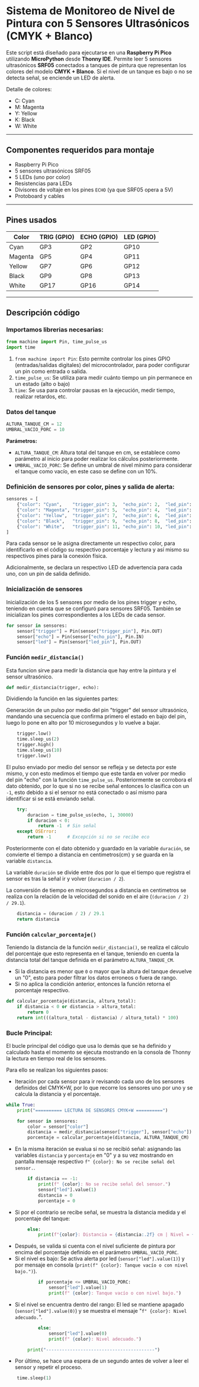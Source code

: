 # Sistema de Monitoreo de Nivel de Pintura con 5 Sensores Ultrasónicos (CMYK + Blanco)

Este script está diseñado para ejecutarse en una **Raspberry Pi Pico** utilizando **MicroPython** desde **Thonny IDE**.
Permite leer 5 sensores ultrasónicos **SRF05** conectados a tanques de pintura que representan los colores del modelo **CMYK + Blanco**.
Si el nivel de un tanque es bajo o no se detecta señal, se enciende un LED de alerta.

Detalle de colores:
- C: Cyan
- M: Magenta
- Y: Yellow
- K: Black
- W: White

---

## Componentes requeridos para montaje

- Raspberry Pi Pico
- 5 sensores ultrasónicos SRF05
- 5 LEDs (uno por color)
- Resistencias para LEDs
- Divisores de voltaje en los pines `ECHO` (ya que SRF05 opera a 5V)
- Protoboard y cables

---

## Pines usados

| Color   | TRIG (GPIO) | ECHO (GPIO) | LED (GPIO) |
|---------|-------------|-------------|------------|
| Cyan    | GP3         | GP2         | GP10       |
| Magenta | GP5         | GP4         | GP11       |
| Yellow  | GP7         | GP6         | GP12       |
| Black   | GP9         | GP8         | GP13       |
| White   | GP17        | GP16        | GP14       |

---

## Descripción código

### Importamos librerias necesarias:

```python
from machine import Pin, time_pulse_us
import time
```
1. `from machine import Pin`: Esto permite controlar los pines GPIO (entradas/salidas digitales) del microcontrolador, para poder configurar un pin como entrada o salida.
2. `time_pulse_us`: Se utiliza para medir cuánto tiempo un pin permanece en un estado (alto o bajo)
3. `time`: Se usa para controlar pausas en la ejecución, medir tiempo, realizar retardos, etc.

### Datos del tanque

```python
ALTURA_TANQUE_CM = 12        
UMBRAL_VACIO_PORC = 10 
```
**Parámetros:**
- `ALTURA_TANQUE_CM`: Altura total del tanque en cm, se establece como parámetro al inicio para poder realizar los cálculos posteriormente.
- `UMBRAL_VACIO_PORC`: Se define un umbral de nivel mínimo para considerar el tanque como vacío, en este caso se define con un 10%.

### Definición de sensores por color, pines y salida de alerta:

```python
sensores = [
    {"color": "Cyan",    "trigger_pin": 3,  "echo_pin": 2,  "led_pin": 10},
    {"color": "Magenta", "trigger_pin": 5,  "echo_pin": 4,  "led_pin": 11},
    {"color": "Yellow",  "trigger_pin": 7,  "echo_pin": 6,  "led_pin": 12},
    {"color": "Black",   "trigger_pin": 9,  "echo_pin": 8,  "led_pin": 13},
    {"color": "White",   "trigger_pin": 11, "echo_pin": 10, "led_pin": 14},
]
```
Para cada sensor se le asigna directamente un respectivo color, para identificarlo en el código su respectivo porcentaje y lectura y así mismo su respectivos pines para la conexión física.

Adicionalmente, se declara un respectivo LED de advertencia para cada uno, con un pin de salida definido.

### Inicialización de sensores

Inicialización de los 5 sensores por medio de los pines trigger y echo, teniendo en cuenta que se configuró para sensores SRF05.
También se inicializan los pines correspondientes a los LEDs de cada sensor.

```python
for sensor in sensores:
    sensor["trigger"] = Pin(sensor["trigger_pin"], Pin.OUT)
    sensor["echo"] = Pin(sensor["echo_pin"], Pin.IN)
    sensor["led"] = Pin(sensor["led_pin"], Pin.OUT)
```

### Función `medir_distancia()`

Esta funcion sirve para medir la distancia que hay entre la pintura y el sensor ultrasónico.
```python
def medir_distancia(trigger, echo):
```
Dividiendo la función en las siguientes partes:

Generación de un pulso por medio del pin "trigger" del sensor ultrasónico, mandando una secuencia que confirma primero el estado en bajo del pin, luego lo pone en alto por 10 microsegundos y lo vuelve a bajar.
```python
    trigger.low()
    time.sleep_us(2)
    trigger.high()
    time.sleep_us(10)
    trigger.low()
```
El pulso enviado por medio del sensor se refleja y se detecta por este mismo, y con esto medimos el tiempo que este tarda en volver por medio del pin "echo" con la función `time_pulse_us`.
Posteriormente se corrobora el dato obtenido, por lo que si no se recibe señal entonces lo clasifica con un `-1`, esto debido a si el sensor no está conectado o así mismo para identificar si se está enviando señal.
```python
    try:
        duracion = time_pulse_us(echo, 1, 30000)
        if duracion < 0:
            return -1  # Sin señal
    except OSError:
        return -1      # Excepción si no se recibe eco
```
Posteriormente con el dato obtenido y guardado en la variable `duración`, se convierte el tiempo a distancia en centimetros(cm) y se guarda en la variable `distancia`.

La variable `duración` se divide entre dos por lo que el tiempo que registra el sensor es tras la señal ir y volver (`duracion / 2`).

La conversión de tiempo en microsegundos a distancia en centimetros se realiza con la relación de la velocidad del sonido en el aire (`(duracion / 2) / 29.1`).
```python
    distancia = (duracion / 2) / 29.1
    return distancia
```

### Función `calcular_porcentaje()`
Teniendo la distancia de la función `medir_distancia()`, se realiza el cálculo del porcentaje que esto representa en el tanque, teniendo en cuenta la distancia total del tanque definida en el parámetro `ALTURA_TANQUE_CM`.
- Si la distancia es menor que `0` o mayor que la altura del tanque devuelve un "0", esto para poder filtrar los datos erroneos o fuera de rango.
- Si no aplica la condición anterior, entonces la función retorna el porcentaje respectivo.
```python
def calcular_porcentaje(distancia, altura_total):
    if distancia < 0 or distancia > altura_total:
        return 0
    return int(((altura_total - distancia) / altura_total) * 100)
```

### Bucle Principal:
El bucle principal del código que usa lo demás que se ha definido y calculado hasta el momento se ejecuta mostrando en la consola de Thonny la lectura en tiempo real de los sensores.

Para ello se realizan los siguientes pasos:
- Iteración por cada sensor para ir revisando cada uno de los sensores definidos del CMYK+W, por lo que recorre los sensores uno por uno y se calcula la distancia y el porcentaje.
```python
while True:
    print("========== LECTURA DE SENSORES CMYK+W ==========")

    for sensor in sensores:
        color = sensor["color"]
        distancia = medir_distancia(sensor["trigger"], sensor["echo"])
        porcentaje = calcular_porcentaje(distancia, ALTURA_TANQUE_CM)
```
- En la misma iteración se evalua si no se recibió señal: asignando las variables `distancia` y `porcentaje` en "0" y a su vez mostrando en pantalla mensaje respectivo `f" {color}: No se recibe señal del sensor.`.
```python
        if distancia == -1:
            print(f" {color}: No se recibe señal del sensor.")
            sensor["led"].value(1)
            distancia = 0
            porcentaje = 0
```
- Si por el contrario se recibe señal, se muestra la distancia medida y el porcentaje del tanque:
```python
        else:
            print(f"{color}: Distancia = {distancia:.2f} cm | Nivel = {porcentaje}%")
```
- Después, se valida si cuenta con el nivel suficiente de pintura por encima del porcentaje definido en el parámetro `UMBRAL_VACIO_PORC`.
- Si el nivel es bajo: Se activa alerta por led (`sensor["led"].value(1)`) y por mensaje en consola (`print(f" {color}: Tanque vacío o con nivel bajo.")`).
```python
            if porcentaje <= UMBRAL_VACIO_PORC:
                sensor["led"].value(1)
                print(f" {color}: Tanque vacío o con nivel bajo.")
```
- Si el nivel se encuentra dentro del rango: El led se mantiene apagado (`sensor["led"].value(0)`) y se muestra el mensaje "`f" {color}: Nivel adecuado.`".
```python
            else:
                sensor["led"].value(0)
                print(f" {color}: Nivel adecuado.")

        print("-----------------------------------------")
```
- Por último, se hace una espera de un segundo antes de volver a leer el sensor y repetir el proceso.
```python
    time.sleep(1)
```
